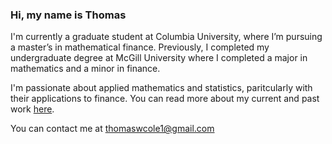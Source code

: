 ### Hi, my name is Thomas

I'm currently a graduate student at Columbia University, where I’m pursuing a master’s in mathematical finance. Previously, I completed my undergraduate degree at McGill University where I completed a major in mathematics and a minor in finance.

I'm passionate about applied mathematics and statistics, paritcularly with their applications to finance. You can read more about my current and past work [here](https://thomaswcole.github.io/).

You can contact me at [thomaswcole1@gmail.com](mailto:thomaswcole1@gmail.com)

<!--s
**thomaswcole/thomaswcole** is a ✨ _special_ ✨ repository because its `README.md` (this file) appears on your GitHub profile.

Here are some ideas to get you started:

- 🔭 I’m currently working on ...
- 🌱 I’m currently learning ...
- 👯 I’m looking to collaborate on ...
- 🤔 I’m looking for help with ...
- 💬 Ask me about ...
- 📫 How to reach me: ...
- 😄 Pronouns: ...
- ⚡ Fun fact: ...
-->
